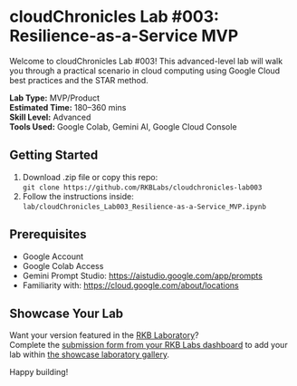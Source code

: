 # cloudChronicles Lab #003: Resilience-as-a-Service MVP

Welcome to cloudChronicles Lab #003! This advanced-level lab will walk you through a practical scenario in cloud computing using Google Cloud best practices and the STAR method.

**Lab Type:** MVP/Product  
**Estimated Time:** 180–360 mins  
**Skill Level:** Advanced  
**Tools Used:** Google Colab, Gemini AI, Google Cloud Console

## Getting Started
1. Download .zip file or copy this repo:  
   `git clone https://github.com/RKBLabs/cloudchronicles-lab003`
2. Follow the instructions inside:  
   `lab/cloudChronicles_Lab003_Resilience-as-a-Service_MVP.ipynb`

## Prerequisites
- Google Account
- Google Colab Access
- Gemini Prompt Studio: https://aistudio.google.com/app/prompts
- Familiarity with: https://cloud.google.com/about/locations

## Showcase Your Lab
Want your version featured in the [RKB Laboratory](https://labs.rkblueprints.com/projects)?  
Complete the [submission form from your RKB Labs dashboard](https://labs.rkblueprints.com/dashboard) to add your lab within [the showcase laboratory gallery](https://labs.rkblueprints.com/projects).

Happy building!
